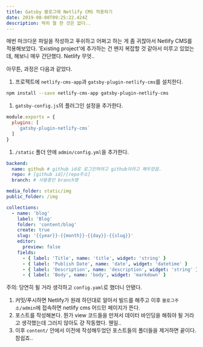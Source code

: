 ```yaml
---
title: Gatsby 블로그에 Netlify CMS 적용하기
date: 2019-08-08T09:25:22.424Z
description: 딱히 뭘 한 것은 없다..
---
```

매번 마크다운 파일을 작성하고 푸쉬하고 어쩌고 하는 게 좀 귀찮아서 Netlify CMS를 적용해보았다. 'Existing project'에 추가하는 건 왠지 복잡할 것 같아서 미루고 있었는데, 해보니 매우 간단했다. Netlify 무엇..

아무튼, 과정은 다음과 같았다.

1. 프로젝트에 `netlify-cms-app`과 `gatsby-plugin-netlify-cms`를 설치한다.

```sh
npm install --save netlify-cms-app gatsby-plugin-netlify-cms
```

1. `gatsby-config.js`의 플러그인 설정을 추가한다.

```js
module.exports = {
  plugins: [
    `gatsby-plugin-netlify-cms`
  ]
}
```

1. `/static` 폴더 안에 `admin/config.yml`을 추가한다. 

```yaml
backend:
  name: github # github id로 로그인하려고 github이라고 해두었음.
  repo: # [github id]/[repo주소]
  branch: # 사용중인 branch명

media_folder: static/img
public_folder: /img

collections:
  - name: 'blog'
    label: 'Blog'
    folder: 'content/blog'
    create: true
    slug: '{{year}}-{{month}}-{{day}}-{{slug}}'
    editor:
      preview: false
    fields:
      - { label: 'Title', name: 'title', widget: 'string' }
      - { label: 'Publish Date', name: 'date', widget: 'datetime' }
      - { label: 'Description', name: 'description', widget: 'string' }
      - { label: 'Body', name: 'body', widget: 'markdown' }
```

주의: 당연히 될 거라 생각하고 `config.yaml`로 했더니 안됐다.

1. 커밋/푸시하면 Netlify가 원래 하던대로 알아서 빌드를 해주고 이후 `블로그주소/admin`에 접속하면 netlify cms 어드민 페이지가 뜬다.
2. 포스트를 작성해본다. 뭔가 view 코드들을 만져서 데이터 바인딩을 해줘야 될 거라고 생각했는데 그러지 않아도 걍 작동했다. 웬일..
3. 이후 `content/` 안에서 이전에 작성해두었던 포스트들의 폴더들을 제거하면 끝이다. 참쉽죠..
